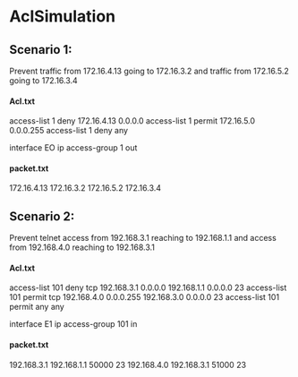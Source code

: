 # AclSimulation

## Scenario 1: 

Prevent traffic from 172.16.4.13 going to 172.16.3.2 and traffic from 172.16.5.2 going to 172.16.3.4

#### Acl.txt

access-list 1 deny 172.16.4.13 0.0.0.0 
access-list 1 permit 172.16.5.0 0.0.0.255
access-list 1 deny any

interface EO
ip access-group 1 out

#### packet.txt

172.16.4.13 172.16.3.2
172.16.5.2 172.16.3.4


## Scenario 2: 

Prevent telnet access from 192.168.3.1 reaching to 192.168.1.1 and access from 192.168.4.0 reaching to 192.168.3.1

#### Acl.txt

access-list 101 deny tcp 192.168.3.1 0.0.0.0 192.168.1.1 0.0.0.0 23
access-list 101 permit tcp 192.168.4.0 0.0.0.255 192.168.3.0 0.0.0.0 23
access-list 101 permit any any

interface E1
ip access-group 101 in

#### packet.txt

192.168.3.1 192.168.1.1 50000 23
192.168.4.0 192.168.3.1 51000 23
